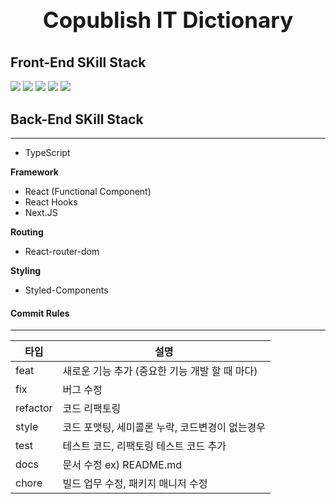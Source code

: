 <h1 align="center" style="display: block; font-size: 2.5em; font-weight: bold; margin-block-start: 1em; margin-block-end: 1em;">
  <br><br><strong>Copublish IT Dictionary</strong>
</h1>

## Front-End SKill Stack <br />
<span><img src="https://img.shields.io/badge/-React-23F7DF1E?style=for-the-badge&logo=React&logoColor=white&color=61DAFB"></span>
<span><img src="https://img.shields.io/badge/-ReactRouter-23F7DF1E?style=for-the-badge&logo=ReactRouter&logoColor=white&color=CA4245"></span>
<span><img src="https://img.shields.io/badge/TypeScript-007ACC?style=for-the-badge&logo=typescript&logoColor=white"></span>
<span><img src="https://img.shields.io/badge/-Next.js-23F7DF1E?style=for-the-badge&logo=Next.js&logoColor=white&color=000000"></span>
<span><img src="https://img.shields.io/badge/-styledComponents-23F7DF1E?style=for-the-badge&logo=styledComponents&logoColor=white&color=DB7093"></span>

## Back-End SKill Stack <br />

-------

- TypeScript

**Framework**

- React (Functional Component)
- React Hooks
- Next.JS

**Routing**

- React-router-dom

**Styling**

- Styled-Components

#### Commit Rules

---

| 타입     | 설명                                                           |
| -------- | -------------------------------------------------------------- |
| feat     | 새로운 기능 추가 (중요한 기능 개발 할 때 마다)                 |
| fix      | 버그 수정                                                      |
| refactor | 코드 리팩토링                                                  |
| style    | 코드 포맷팅, 세미콜론 누락, 코드변경이 없는경우                        |
| test     | 테스트 코드, 리팩토링 테스트 코드 추가                               |
| docs     | 문서 수정 ex) README.md                                        |
| chore    | 빌드 업무 수정, 패키지 매니저 수정                                   |

